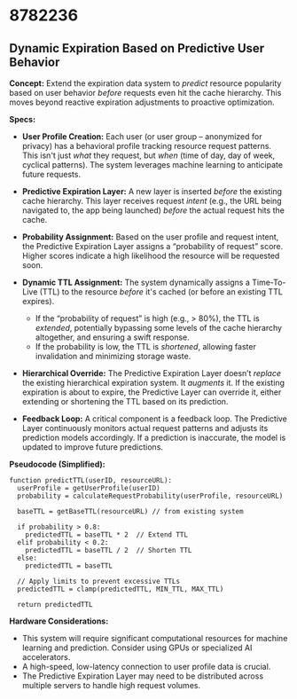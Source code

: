 # 8782236

## Dynamic Expiration Based on Predictive User Behavior

**Concept:** Extend the expiration data system to *predict* resource popularity based on user behavior *before* requests even hit the cache hierarchy. This moves beyond reactive expiration adjustments to proactive optimization.

**Specs:**

*   **User Profile Creation:**  Each user (or user group – anonymized for privacy) has a behavioral profile tracking resource request patterns.  This isn't just *what* they request, but *when* (time of day, day of week, cyclical patterns).  The system leverages machine learning to anticipate future requests.

*   **Predictive Expiration Layer:** A new layer is inserted *before* the existing cache hierarchy.  This layer receives request *intent* (e.g., the URL being navigated to, the app being launched) *before* the actual request hits the cache.

*   **Probability Assignment:** Based on the user profile and request intent, the Predictive Expiration Layer assigns a “probability of request” score.  Higher scores indicate a high likelihood the resource will be requested soon.

*   **Dynamic TTL Assignment:**  The system dynamically assigns a Time-To-Live (TTL) to the resource *before* it's cached (or before an existing TTL expires). 
    *   If the “probability of request” is high (e.g., > 80%), the TTL is *extended*, potentially bypassing some levels of the cache hierarchy altogether, and ensuring a swift response.
    *   If the probability is low, the TTL is *shortened*, allowing faster invalidation and minimizing storage waste.

*   **Hierarchical Override:** The Predictive Expiration Layer doesn’t *replace* the existing hierarchical expiration system. It *augments* it.  If the existing expiration is about to expire, the Predictive Layer can override it, either extending or shortening the TTL based on its prediction.

*   **Feedback Loop:** A critical component is a feedback loop. The Predictive Layer continuously monitors actual request patterns and adjusts its prediction models accordingly.  If a prediction is inaccurate, the model is updated to improve future predictions.

**Pseudocode (Simplified):**

```
function predictTTL(userID, resourceURL):
  userProfile = getUserProfile(userID)
  probability = calculateRequestProbability(userProfile, resourceURL)

  baseTTL = getBaseTTL(resourceURL) // from existing system

  if probability > 0.8:
    predictedTTL = baseTTL * 2  // Extend TTL
  elif probability < 0.2:
    predictedTTL = baseTTL / 2  // Shorten TTL
  else:
    predictedTTL = baseTTL

  // Apply limits to prevent excessive TTLs
  predictedTTL = clamp(predictedTTL, MIN_TTL, MAX_TTL)

  return predictedTTL
```

**Hardware Considerations:**

*   This system will require significant computational resources for machine learning and prediction. Consider using GPUs or specialized AI accelerators.
*   A high-speed, low-latency connection to user profile data is crucial.
*   The Predictive Expiration Layer may need to be distributed across multiple servers to handle high request volumes.